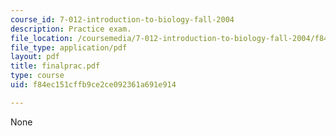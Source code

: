 ```yaml
---
course_id: 7-012-introduction-to-biology-fall-2004
description: Practice exam.
file_location: /coursemedia/7-012-introduction-to-biology-fall-2004/f84ec151cffb9ce2ce092361a691e914_finalprac.pdf
file_type: application/pdf
layout: pdf
title: finalprac.pdf
type: course
uid: f84ec151cffb9ce2ce092361a691e914

---
```

None